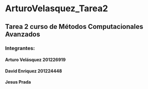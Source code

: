 # ArturoVelasquez_Tarea2
## Tarea 2 curso de Métodos Computacionales Avanzados
### Integrantes:
#### Arturo Velásquez 201226919
#### David Enriquez 201224448
#### Jesus Prada 
